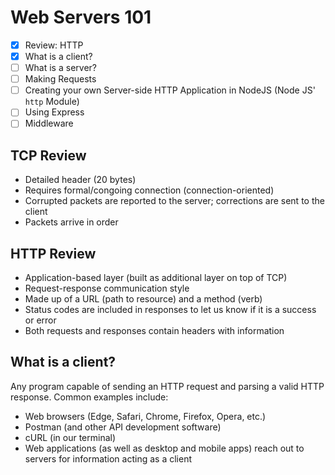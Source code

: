 # Web Servers 101

- [X] Review: HTTP
- [X] What is a client?
- [ ] What is a server?
- [ ] Making Requests
- [ ] Creating your own Server-side HTTP Application in NodeJS (Node JS' `http` Module)
- [ ] Using Express
- [ ] Middleware

## TCP Review

* Detailed header (20 bytes)
* Requires formal/congoing connection (connection-oriented)
* Corrupted packets are reported to the server; corrections are sent to the client
* Packets arrive in order

## HTTP Review

* Application-based layer (built as additional layer on top of TCP)
* Request-response communication style
* Made up of a URL (path to resource) and a method (verb)
* Status codes are included in responses to let us know if it is a success or error
* Both requests and responses contain headers with information

## What is a client?

Any program capable of sending an HTTP request and parsing a valid HTTP response. Common examples include:
* Web browsers (Edge, Safari, Chrome, Firefox, Opera, etc.)
* Postman (and other API development software)
* cURL (in our terminal)
* Web applications (as well as desktop and mobile apps) reach out to servers for information acting as a client
